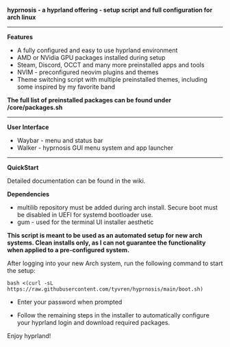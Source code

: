 **hyprnosis - a hyprland offering - setup script and full configuration for arch linux**

-----------------------------------------------------------------------

**Features**

- A fully configured and easy to use hyprland environment
- AMD or NVidia GPU packages installed during setup
- Steam, Discord, OCCT and many more preinstalled apps and tools
- NVIM - preconfigured neovim plugins and themes
- Theme switching script with multiple preinstalled themes, including some inspired by my favorite band

**The full list of preinstalled packages can be found under /core/packages.sh**

----------------------------------------------------------------------

**User Interface**
- Waybar - menu and status bar
- Walker - hyprnosis GUI menu system and app launcher

----------------------------------------------------------------------

**QuickStart**

Detailed documentation can be found in the wiki.

**Dependencies** 
- multilib repository must be added during arch install. Secure boot must be disabled in UEFI for systemd bootloader use.
- gum - used for the terminal UI installer aesthetic

**This script is meant to be used as an automated setup for new arch systems. Clean installs only, as I can not guarantee the functionality when applied to a pre-configured system.**

After logging into your new Arch system, run the following command to start the setup:

    bash <(curl -sL https://raw.githubusercontent.com/tyvren/hyprnosis/main/boot.sh)

- Enter your password when prompted

- Follow the remaining steps in the installer to automatically configure your hyprland login and download required packages. 

Enjoy hyprland!

